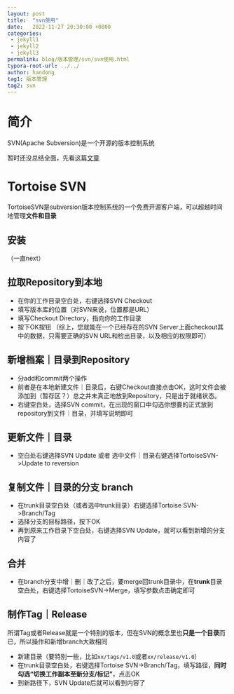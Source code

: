 ```yaml
---
layout: post
title:  "svn使用"
date:   2022-11-27 20:30:00 +0800
categories: 
 - jekyll1
 - jekyll2
 - jekyll3
permalink: blog/版本管理/svn/svn使用.html
typora-root-url: ../../
author: handong
tag1: 版本管理
tag2: svn
---
```




# 简介

SVN(Apache Subversion)是一个开源的版本控制系统

暂时还没总结全面，先看这篇[文章](https://zhuanlan.zhihu.com/p/349437775)

# Tortoise SVN
TortoiseSVN是subversion版本控制系统的一个免费开源客户端，可以超越时间地管理**文件和目录**

## 安装
（一直next）
## 拉取Repository到本地
+ 在你的工作目录空白处，右键选择SVN Checkout
+ 填写版本库的位置（对SVN来说，位置都是URL）
+ 填写Checkout Directory，指向你的工作目录
+ 按下OK按钮
（综上，您就能在一个已经存在的SVN Server上面checkout其中的数据，只需要正确的SVN URL和检出目录，以及相应的权限即可）
## 新增档案｜目录到Repository
+ 分add和commit两个操作
+ 前者是在本地新建文件｜目录后，右键Checkout直接点击OK，这时文件会被添加到（暂存区？）总之并未真正地放到Repository，只是出于就绪状态。
+ 右键空白处，选择SVN commit，在出现的窗口中勾选你想要的正式放到repository到文件｜目录，并填写说明即可
## 更新文件｜目录
+ 空白处右键选择SVN Update 或者 选中文件｜目录右键选择TortoiseSVN->Update to reversion
## 复制文件｜目录的分支 branch
+ 在trunk目录空白处（或者选中trunk目录）右键选择Tortoise SVN->Branch/Tag
+ 选择分支的目标路径，按下OK
+ 再到原来工作目录下空白处，右键选择SVN Update，就可以看到新增的分支内容了
## 合并
+ 在branch分支中增｜删｜改了之后，要merge回trunk目录中，在**trunk**目录空白处，右键选择TortoiseSVN->Merge，填写参数点击确定即可
## 制作Tag｜Release
所谓Tag或者Release就是一个特别的版本，但在SVN的概念里也**只是一个目录**而已，所以操作和新增branch大致相同
+ 新建目录（要特别一些，比如`xx/tags/v1.0`或者`xx/release/v1.0`）
+ 在trunk目录空白处，右键选择Tortoise SVN->Branch/Tag，填写路径，**同时勾选“切换工作副本至新分支/标记”**，点击OK
+ 到新路径下，SVN Update后就可以看到内容了
